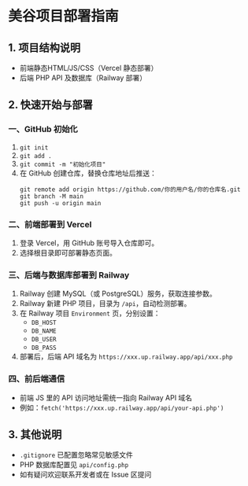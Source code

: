 # 美谷项目部署指南

## 1. 项目结构说明
- 前端静态HTML/JS/CSS（Vercel 静态部署）
- 后端 PHP API 及数据库（Railway 部署）

## 2. 快速开始与部署

### 一、GitHub 初始化
1. `git init`
2. `git add .`
3. `git commit -m "初始化项目"`
4. 在 GitHub 创建仓库，替换仓库地址后推送：
    ```
    git remote add origin https://github.com/你的用户名/你的仓库名.git
    git branch -M main
    git push -u origin main
    ```

### 二、前端部署到 Vercel
1. 登录 Vercel，用 GitHub 账号导入仓库即可。
2. 选择根目录即可部署静态页面。

### 三、后端与数据库部署到 Railway
1. Railway 创建 MySQL（或 PostgreSQL）服务，获取连接参数。
2. Railway 新建 PHP 项目，目录为 `/api`，自动检测部署。
3. 在 Railway 项目 `Environment` 页，分别设置：
   - `DB_HOST`
   - `DB_NAME`
   - `DB_USER`
   - `DB_PASS`
4. 部署后，后端 API 域名为 `https://xxx.up.railway.app/api/xxx.php`

### 四、前后端通信
- 前端 JS 里的 API 访问地址需统一指向 Railway API 域名
- 例如：`fetch('https://xxx.up.railway.app/api/your-api.php')`

## 3. 其他说明
- `.gitignore` 已配置忽略常见敏感文件
- PHP 数据库配置见 `api/config.php`
- 如有疑问欢迎联系开发者或在 Issue 区提问

